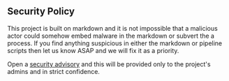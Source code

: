 ## Security Policy

This project is built on markdown and it is not impossible that a malicious actor
could somehow embed malware in the markdown or subvert the a process.
If you find anything suspicious in either the markdown or pipeline scripts
then let us know ASAP and we will fix it as a priority.

Open a [security advisory][advisory] and this will be provided
only to the project's admins and in strict confidence.

[advisory]: https://github.com/OWASP/www-chapter-bristol-uk/security/advisories/new
